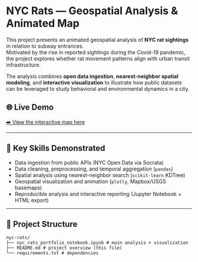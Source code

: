 # NYC Rats — Geospatial Analysis & Animated Map

This project presents an animated geospatial analysis of **NYC rat sightings** in relation to subway entrances.  
Motivated by the rise in reported sightings during the Covid-19 pandemic, the project explores whether rat movement patterns align with urban transit infrastructure.  

The analysis combines **open data ingestion**, **nearest-neighbor spatial modeling**, and **interactive visualization** to illustrate how public datasets can be leveraged to study behavioral and environmental dynamics in a city.

## 🌐 Live Demo
[➡️ View the interactive map here](https://17jnares.github.io/nyc-rats/nyc_rats_portfolio_notebook.html)

---

## 🔑 Key Skills Demonstrated
- Data ingestion from public APIs (NYC Open Data via Socrata)  
- Data cleaning, preprocessing, and temporal aggregation (`pandas`)  
- Spatial analysis using nearest-neighbor search (`scikit-learn` KDTree)  
- Geospatial visualization and animation (`plotly`, Mapbox/USGS basemaps)  
- Reproducible analysis and interactive reporting (Jupyter Notebook + HTML export)  

---

## 📂 Project Structure
```
nyc-rats/
├── nyc_rats_portfolio_notebook.ipynb # main analysis + visualization
├── README.md # project overview (this file)
└── requirements.txt # dependencies
```
